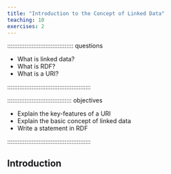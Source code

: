```yaml
---
title: "Introduction to the Concept of Linked Data"
teaching: 10
exercises: 2
---
```


:::::::::::::::::::::::::::::::::::::: questions 

- What is linked data?
- What is RDF?
- What is a URI?

::::::::::::::::::::::::::::::::::::::::::::::::

::::::::::::::::::::::::::::::::::::: objectives

- Explain the key-features of a URI
- Explain the basic concept of linked data
- Write a statement in RDF

::::::::::::::::::::::::::::::::::::::::::::::::

## Introduction

